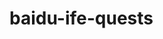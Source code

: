 # baidu-ife-quests
<!doctype html>
<html>
<head>
<link rel="stylesheet" href="css/style.css" type="text/css" />
</head>

<body>
<div></div>
<div></div>
<div></div>



<body>

</html>
